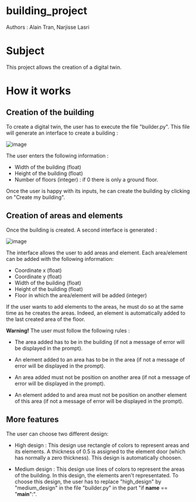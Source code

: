 # building_project
Authors : Alain Tran, Narjisse Lasri

# Subject
This project allows the creation of a digital twin.

# How it works

## Creation of the building
To create a digital twin, the user has to execute the file "builder.py". This file will generate an interface to create a building :

![image](https://user-images.githubusercontent.com/60067281/140500528-80538eaf-2a48-472f-884b-8f55e1d4f12a.png)

The user enters the following information : 
  * Width of the building (float)
  * Height of the building (float)
  * Number of floors (integer) : if 0 there is only a ground floor.

Once the user is happy with its inputs, he can create the building by clicking on "Create my building".

## Creation of areas and elements
Once the building is created. A second interface is generated :

![image](https://user-images.githubusercontent.com/60067281/140500991-7f1303eb-5541-4f46-87a5-27c23b6925d0.png)

The interface allows the user to add areas and element.
Each area/element can be added with the following information:
  * Coordinate x (float)
  * Coordinate y (float)
  * Width of the building (float)
  * Height of the building (float)
  * Floor in which the area/element will be added (integer)

If the user wants to add elements to the areas, he must do so at the same time as he creates the areas. Indeed, an element is automatically added to the last created area of the floor.

**Warning!** The user must follow the following rules :
  * The area added has to be in the building (if not a message of error will be displayed in the prompt).
  * An element added to an area has to be in the area (if not a message of error will be displayed in the prompt).

  * An area added must not be position on another area (if not a message of error will be displayed in the prompt).
  * An element added to and area must not be position on another element of this area (if not a message of error will be displayed in the prompt).

## More features
The user can choose two different design:
  * High design : 
This design use rectangle of colors to represent areas and its elements.
A thickness of 0.5 is assigned to the element door (which has normally a zero thickness).
This design is automatically choosen.

  * Medium design : 
This design use lines of colors to represent the areas of the building.
In this design, the elements aren't representated.
To choose this design, the user has to replace "high_design" by "medium_design" in the file "builder.py" in the part "if __name__ == "__main__":".
